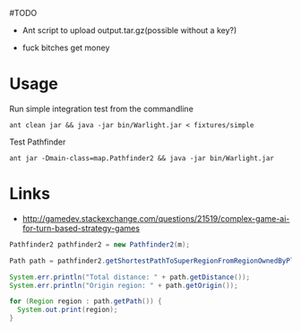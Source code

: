 #TODO

- Ant script to upload output.tar.gz(possible without a key?)

- fuck bitches get money

# Usage

Run simple integration test from the commandline

    ant clean jar && java -jar bin/Warlight.jar < fixtures/simple

Test Pathfinder

    ant jar -Dmain-class=map.Pathfinder2 && java -jar bin/Warlight.jar

# Links

- http://gamedev.stackexchange.com/questions/21519/complex-game-ai-for-turn-based-strategy-games

``` java
Pathfinder2 pathfinder2 = new Pathfinder2(m);

Path path = pathfinder2.getShortestPathToSuperRegionFromRegionOwnedByPlayer(superRegion, "player1");

System.err.println("Total distance: " + path.getDistance());
System.err.println("Origin region: " + path.getOrigin());

for (Region region : path.getPath()) {
  System.out.print(region);
}
```
